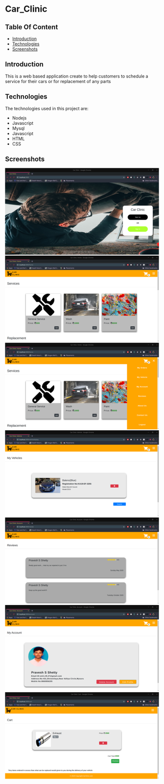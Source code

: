 # Car_Clinic

## Table Of Content
* [Introduction](#introduction)
* [Technologies](#technologies)
* [Screenshots](#screenshots)

## Introduction

This is a web based application create to help customers to schedule a service for their cars or for replacement of any parts

## Technologies

The technologies used in this project are:
* Nodejs
* Javascript
* Mysql
* Javascript
* HTML
* CSS

## Screenshots

![login](https://github.com/Pravesh45/car_clinic/blob/master/images/Screen%20Capture_20201015170544.png)
![home](https://github.com/Pravesh45/car_clinic/blob/master/images/Screen%20Capture_20201015171816.png)
![home](https://github.com/Pravesh45/car_clinic/blob/master/images/Screen%20Capture_20201015171825.png)
![vehicle](https://github.com/Pravesh45/car_clinic/blob/master/images/Screen%20Capture_20201015171837.png)
![reviews](https://github.com/Pravesh45/car_clinic/blob/master/images/Screen%20Capture_20201015171853.png)
![account](https://github.com/Pravesh45/car_clinic/blob/master/images/Screen%20Capture_20201015171918.png)
![cart](https://github.com/Pravesh45/car_clinic/blob/master/images/Screen%20Capture_20201015171954.png)

